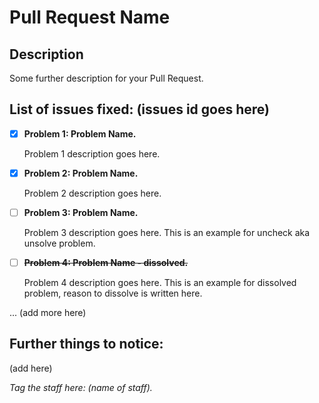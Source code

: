 # Pull Request Name
## Description
Some further description for your Pull Request.

## List of issues fixed: (issues id goes here)
- [x] __Problem 1: Problem Name.__

  Problem 1 description goes here.

- [x] __Problem 2: Problem Name.__

  Problem 2 description goes here.

- [ ] __Problem 3: Problem Name.__

  Problem 3 description goes here. This is an example for uncheck aka unsolve problem.

- [ ] __~~Problem 4: Problem Name - dissolved.~~__

  Problem 4 description goes here. This is an example for dissolved problem, reason to dissolve is written here.

... (add more here)

## Further things to notice:

(add here)

_Tag the staff here: (name of staff)._
